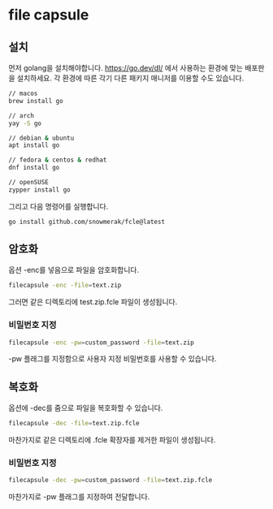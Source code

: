 # file capsule

## 설치

먼저 golang을 설치해야합니다. https://go.dev/dl/ 에서 사용하는 환경에 맞는 배포판을 설치하세요. 각 환경에 따른 각기 다른 패키지 매니저를 이용할 수도 있습니다.

```bash
// macos
brew install go

// arch
yay -S go

// debian & ubuntu
apt install go

// fedora & centos & redhat
dnf install go

// openSUSE
zypper install go
```

그리고 다음 명령어를 실행합니다.

```bash
go install github.com/snowmerak/fcle@latest
```

## 암호화

옵션 -enc를 넣음으로 파일을 암호화합니다.

```bash
filecapsule -enc -file=text.zip
```

그러면 같은 디렉토리에 test.zip.fcle 파일이 생성됩니다.

### 비밀번호 지정

```bash
filecapsule -enc -pw=custom_password -file=text.zip
```

-pw 플래그를 지정함으로 사용자 지정 비밀번호를 사용할 수 있습니다.

## 복호화

옵션에 -dec를 줌으로 파일을 복호화할 수 있습니다.

```bash
filecapsule -dec -file=text.zip.fcle
```

마찬가지로 같은 디렉토리에 .fcle 확장자를 제거한 파일이 생성됩니다.

### 비밀번호 지정

```bash
filecapsule -dec -pw=custom_password -file=text.zip.fcle
```

마찬가지로 -pw 플래그를 지정하여 전달합니다.